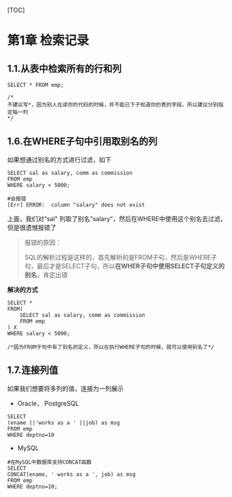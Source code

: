 [TOC]

# 第1章 检索记录

## 1.1.从表中检索所有的行和列

```
SELECT * FROM emp;

/*
不建议写*，因为别人在读你的代码的时候，并不能已下子知道你的表的字段，所以建议分别指定每一列
*/
```



## 1.6.在WHERE子句中引用取别名的列

如果想通过别名的方式进行过滤，如下

```
SELECT sal as salary, comm as commission
FROM emp
WHERE salary < 5000;

#会报错
[Err] ERROR:  column "salary" does not exist
```



上面，我们对“sal" 列取了别名”salary“，然后在WHERE中使用这个别名去过滤，但是很遗憾报错了



> 报错的原因：
>
> SQL的解析过程是这样的，首先解析的是FROM子句，然后是WHERE子句，最后才是SELECT子句，所以**在WHER子句中使用SELECT子句定义的别名**，肯定出错



**解决的方式**

```
SELECT * 
FROM(
    SELECT sal as salary, comm as commission
    FROM emp
) X
WHERE salary < 5000;

/*因为FROM子句中有了别名的定义，所以在执行WHERE子句的时候，就可以使用别名了*/
```



## 1.7.连接列值

如果我们想要将多列的值，连接为一列展示

* Oracle， PostgreSQL

```
SELECT 
(ename ||'works as a ' ||job) as msg
FROM emp
WHERE deptno=10
```



* MySQL

```
#在MySQL中数据库支持CONCAT函数
SELECT 
CONCAT(ename, ' works as a ', job) as msg
FROM emp
WHERE deptno=10;
```



